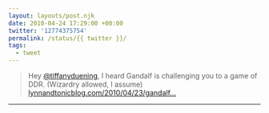 ```yaml
---
layout: layouts/post.njk
date: 2010-04-24 17:29:00 +00:00
twitter: '12774375754'
permalink: /status/{{ twitter }}/
tags: 
  - tweet
---
```


> Hey [@tiffanyduening](https://twitter.com/tiffanyduening), I heard Gandalf is challenging you to a game of DDR. (Wizardry allowed, I assume) [lynnandtonicblog.com/2010/04/23/gandalf…](https://lynnandtonicblog.com/2010/04/23/gandalf-at-the-arcade/)

---
